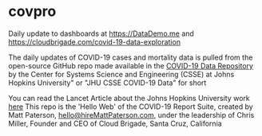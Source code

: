 # covpro
Daily update to dashboards at https://DataDemo.me and https://cloudbrigade.com/covid-19-data-exploration


The daily updates of COVID-19 cases and mortality data is pulled from the open-source GitHub repo made available in the <a href='https://github.com/CSSEGISandData/COVID-19'>COVID-19 Data Repository</a> by the Center for Systems Science and Engineering (CSSE) at Johns Hopkins University" or "JHU CSSE COVID-19 Data" for short


You can read the Lancet Article about the Johns Hopkins University work <a href='https://www.thelancet.com/journals/laninf/article/PIIS1473-3099(20)30120-1/fulltext'>here</a>
This repo is the 'Hello Web' of the COVID-19 Report Suite, created by Matt Paterson, hello@hireMattPaterson.com, under the leadership of Chris Miller, Founder and CEO of Cloud Brigade, Santa Cruz, California
